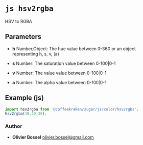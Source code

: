 


<!-- @namespace    sugar.js.color -->

# ```js hsv2rgba ```


HSV to RGBA

## Parameters

- **h**  Number,Object: The hue value between 0-360 or an object representing h, s, v, (a)

- **s**  Number: The saturation value between 0-100|0-1

- **v**  Number: The value value between 0-100|0-1

- **a**  Number: The alpha value between 0-100|0-1



## Example (js)

```js
import hsv2rgba from '@coffeekraken/sugar/js/color/hsv2rgba';
hsv2rgba(10,20,30);
```


### Author
- **Olivier Bossel** <a href="mailto:olivier.bossel@gmail.com">olivier.bossel@gmail.com</a> 



